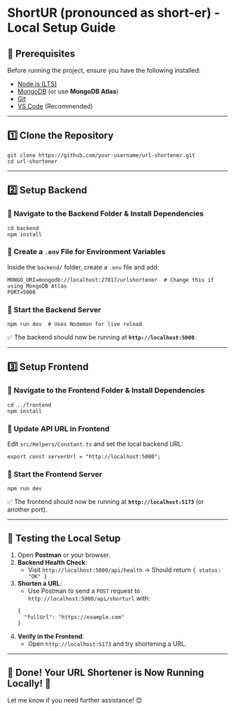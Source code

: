 # ShortUR (pronounced as short-er) - Local Setup Guide

## 📌 Prerequisites
Before running the project, ensure you have the following installed:
- [Node.js (LTS)](https://nodejs.org/en/download/)
- [MongoDB](https://www.mongodb.com/try/download/community) (or use **MongoDB Atlas**)
- [Git](https://git-scm.com/downloads)
- [VS Code](https://code.visualstudio.com/) (Recommended)

---

## 1️⃣ Clone the Repository
```
git clone https://github.com/your-username/url-shortener.git
cd url-shortener
```

---

## 2️⃣ Setup Backend
### 🔹 Navigate to the Backend Folder & Install Dependencies
```
cd backend
npm install
```
### 🔹 Create a `.env` File for Environment Variables
Inside the `backend/` folder, create a `.env` file and add:
```
MONGO_URI=mongodb://localhost:27017/urlshortener  # Change this if using MongoDB Atlas
PORT=5000
```
### 🔹 Start the Backend Server
```
npm run dev  # Uses Nodemon for live reload
```
✅ The backend should now be running at **`http://localhost:5000`**.

---

## 3️⃣ Setup Frontend
### 🔹 Navigate to the Frontend Folder & Install Dependencies
```
cd ../frontend
npm install
```
### 🔹 Update API URL in Frontend
Edit `src/Helpers/Constant.ts` and set the local backend URL:
```
export const serverUrl = "http://localhost:5000"; 
```
### 🔹 Start the Frontend Server
```
npm run dev
```
✅ The frontend should now be running at **`http://localhost:5173`** (or another port).

---

## 🎯 Testing the Local Setup
1. Open **Postman** or your browser.
2. **Backend Health Check**:
   - Visit `http://localhost:5000/api/health` → Should return `{ status: "OK" }`
3. **Shorten a URL**:
   - Use Postman to send a `POST` request to `http://localhost:5000/api/shorturl` with:
   ```
   {
     "fullUrl": "https://example.com"
   }
   ```
4. **Verify in the Frontend**:
   - Open `http://localhost:5173` and try shortening a URL.

---

## 🚀 Done! Your URL Shortener is Now Running Locally! 🎉
Let me know if you need further assistance! 😊

